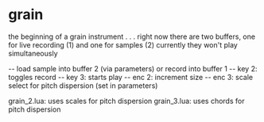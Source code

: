 # grain

the beginning of a grain instrument . . .
right now there are two buffers, one for live recording (1) and one for samples (2)
currently they won't play simultaneously

--  load sample into buffer 2 (via parameters) or record into buffer 1
--  key 2: toggles record
--  key 3: starts play
--  enc 2: increment size
--  enc 3: scale select for pitch dispersion (set in parameters)


grain_2.lua: uses scales for pitch dispersion
grain_3.lua: uses chords for pitch dispersion

